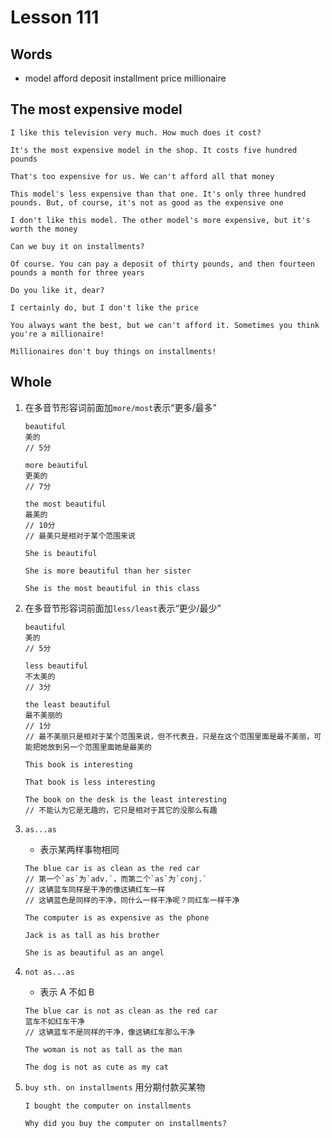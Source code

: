# Lesson 111

## Words

- model afford deposit installment price millionaire

## The most expensive model

```
I like this television very much. How much does it cost?

It's the most expensive model in the shop. It costs five hundred pounds

That's too expensive for us. We can't afford all that money

This model's less expensive than that one. It's only three hundred pounds. But, of course, it's not as good as the expensive one

I don't like this model. The other model's more expensive, but it's worth the money

Can we buy it on installments?

Of course. You can pay a deposit of thirty pounds, and then fourteen pounds a month for three years

Do you like it, dear?

I certainly do, but I don't like the price

You always want the best, but we can't afford it. Sometimes you think you're a millionaire!

Millionaires don't buy things on installments!
```

## Whole

1. 在多音节形容词前面加`more/most`表示“更多/最多”

   ```
   beautiful
   美的
   // 5分

   more beautiful
   更美的
   // 7分

   the most beautiful
   最美的
   // 10分
   // 最美只是相对于某个范围来说
   ```

   ```
   She is beautiful

   She is more beautiful than her sister

   She is the most beautiful in this class
   ```

2. 在多音节形容词前面加`less/least`表示“更少/最少”

   ```
   beautiful
   美的
   // 5分

   less beautiful
   不太美的
   // 3分

   the least beautiful
   最不美丽的
   // 1分
   // 最不美丽只是相对于某个范围来说，但不代表丑，只是在这个范围里面是最不美丽，可能把她放到另一个范围里面她是最美的
   ```

   ```
   This book is interesting

   That book is less interesting

   The book on the desk is the least interesting
   // 不能认为它是无趣的，它只是相对于其它的没那么有趣
   ```

3. `as...as`

   - 表示某两样事物相同

   ```
   The blue car is as clean as the red car
   // 第一个`as`为`adv.`，而第二个`as`为`conj.`
   // 这辆蓝车同样是干净的像这辆红车一样
   // 这辆蓝色是同样的干净，同什么一样干净呢？同红车一样干净

   The computer is as expensive as the phone

   Jack is as tall as his brother

   She is as beautiful as an angel
   ```

4. `not as...as`

   - 表示 A 不如 B

   ```
   The blue car is not as clean as the red car
   蓝车不如红车干净
   // 这辆蓝车不是同样的干净，像这辆红车那么干净

   The woman is not as tall as the man

   The dog is not as cute as my cat
   ```

5. `buy sth. on installments` 用分期付款买某物

   ```
   I bought the computer on installments

   Why did you buy the computer on installments?
   ```
